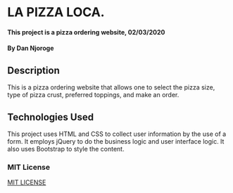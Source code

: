 # LA PIZZA LOCA.
#### This project is a pizza ordering website, 02/03/2020
#### By **Dan Njoroge**
## Description
This is a pizza ordering website that allows one to select the pizza size, type of pizza crust, preferred toppings, and make an order.
## Technologies Used
This project uses HTML and CSS to collect user information by the use of a form. It employs jQuery to do the business logic and user interface logic. It also uses Bootstrap to style the content.
### MIT License
[MIT LICENSE](LICENSE.txt)
